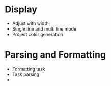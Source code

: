 
# Display
- Adjust with width;
- Single line and multi line mode
- Project color generation

# Parsing and Formatting
- Formatting task
- Task parsing
- 